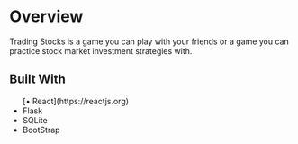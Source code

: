 <h1>Overview</h1>
<p>Trading Stocks is a game you can play with your friends or a game you can practice stock market investment strategies with.</p>




<h2>Built With</h2>
<ul>
  [• React](https://reactjs.org)
  <li>Flask</li>
  <li>SQLite</li>
  <li>BootStrap</li>
</ul>
